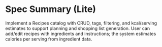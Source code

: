 # Spec Summary (Lite)

Implement a Recipes catalog with CRUD, tags, filtering, and kcal/serving estimates to support planning and shopping list generation. User can add/edit recipes with ingredients and instructions; the system estimates calories per serving from ingredient data.
